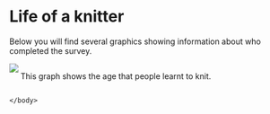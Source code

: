 <html>
<body>

<h1>Life of a knitter</h1>
<p>Below you will find several graphics showing information about who completed the survey.</p>
<div style="display:inline-block;vertical-align:top;">
    <img src='https://jen-rasal.github.io/KnittingSurvey/life_of_a_knitter_graphs/learning_age.png'/>
</div>
<div style="display:inline-block;">
    <p>This graph shows the age that people learnt to knit.</p>
    </div>

    </body>
</html>
